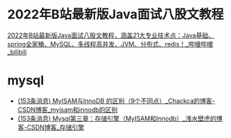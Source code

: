 # 2022年B站最新版Java面试八股文教程

[2022年B站最新版Java面试八股文教程，涵盖21大专业技术点：Java基础、spring全家桶、MySQL、多线程高并发、JVM、分布式、redis！_哔哩哔哩_bilibili](https://www.bilibili.com/video/BV1KL4y1K7Ry/?spm_id_from=333.337.search-card.all.click&vd_source=02d7f42daccfbc003d7f7e52440d76b9)

# mysql

- [(153条消息) MyISAM与InnoDB 的区别（9个不同点）_Chackca的博客-CSDN博客_myisam和innodb的区别](https://blog.csdn.net/qq_35642036/article/details/82820178)
- [(153条消息) Mysql第三章：存储引擎（MyISAM和Innodb）_浅水壁虎的博客-CSDN博客_存储引擎](https://blog.csdn.net/huyiju/article/details/80968962)